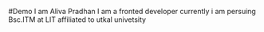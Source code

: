 #Demo
I am Aliva Pradhan
I am a fronted developer
currently i am persuing Bsc.ITM at LIT affiliated to utkal univetsity
